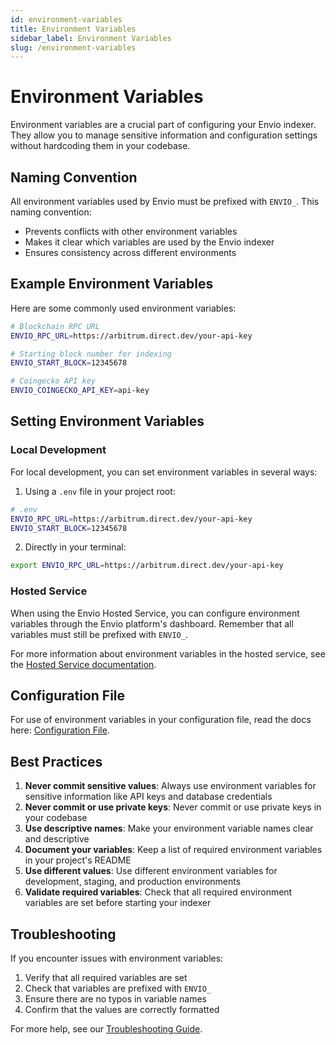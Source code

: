 ```yaml
---
id: environment-variables
title: Environment Variables
sidebar_label: Environment Variables
slug: /environment-variables
---
```


# Environment Variables

Environment variables are a crucial part of configuring your Envio indexer. They allow you to manage sensitive information and configuration settings without hardcoding them in your codebase.

## Naming Convention

All environment variables used by Envio must be prefixed with `ENVIO_`. This naming convention:
- Prevents conflicts with other environment variables
- Makes it clear which variables are used by the Envio indexer
- Ensures consistency across different environments

## Example Environment Variables

Here are some commonly used environment variables:

```bash
# Blockchain RPC URL
ENVIO_RPC_URL=https://arbitrum.direct.dev/your-api-key

# Starting block number for indexing
ENVIO_START_BLOCK=12345678

# Coingecko API key
ENVIO_COINGECKO_API_KEY=api-key

```

## Setting Environment Variables

### Local Development

For local development, you can set environment variables in several ways:

1. Using a `.env` file in your project root:
```bash
# .env
ENVIO_RPC_URL=https://arbitrum.direct.dev/your-api-key
ENVIO_START_BLOCK=12345678
```

2. Directly in your terminal:
```bash
export ENVIO_RPC_URL=https://arbitrum.direct.dev/your-api-key
```

### Hosted Service

When using the Envio Hosted Service, you can configure environment variables through the Envio platform's dashboard. Remember that all variables must still be prefixed with `ENVIO_`.

For more information about environment variables in the hosted service, see the [Hosted Service documentation](../HyperIndex/hosted-service).

## Configuration File

For use of environment variables in your configuration file, read the docs here: [Configuration File](../HyperIndex/configuration-file).

## Best Practices

1. **Never commit sensitive values**: Always use environment variables for sensitive information like API keys and database credentials
1. **Never commit or use private keys**: Never commit or use private keys in your codebase
1. **Use descriptive names**: Make your environment variable names clear and descriptive
1. **Document your variables**: Keep a list of required environment variables in your project's README
1. **Use different values**: Use different environment variables for development, staging, and production environments
1. **Validate required variables**: Check that all required environment variables are set before starting your indexer

## Troubleshooting

If you encounter issues with environment variables:

1. Verify that all required variables are set
2. Check that variables are prefixed with `ENVIO_`
3. Ensure there are no typos in variable names
4. Confirm that the values are correctly formatted

For more help, see our [Troubleshooting Guide](../HyperIndex/logging). 
